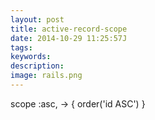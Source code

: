 ```yaml
---
layout: post
title: active-record-scope
date: 2014-10-29 11:25:57J
tags: 
keywords: 
description: 
image: rails.png
---
```


scope :asc, -> { order('id ASC') }
